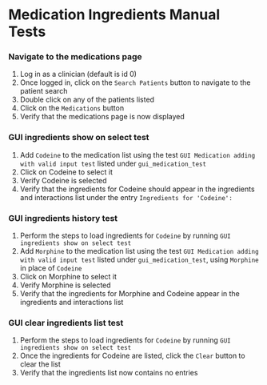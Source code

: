 # Medication Ingredients Manual Tests

### Navigate to the medications page

1. Log in as a clinician (default is id 0)
2. Once logged in, click on the `Search Patients` button to navigate to the patient search
3. Double click on any of the patients listed
4. Click on the `Medications` button
5. Verify that the medications page is now displayed

### GUI ingredients show on select test

1. Add `Codeine` to the medication list using the test `GUI Medication adding with valid input test` listed under `gui_medication_test`
2. Click on Codeine to select it
3. Verify Codeine is selected
4. Verify that the ingredients for Codeine should appear in the ingredients and interactions list under the entry `Ingredients for 'Codeine': `

### GUI ingredients history test

1. Perform the steps to load ingredients for `Codeine` by running `GUI ingredients show on select test`
2. Add `Morphine` to the medication list using the test `GUI Medication adding with valid input test` listed under `gui_medication_test`, using `Morphine` in place of `Codeine`
3. Click on Morphine to select it
4. Verify Morphine is selected
5. Verify that the ingredients for Morphine and Codeine appear in the ingredients and interactions list

### GUI clear ingredients list test

1. Perform the steps to load ingredients for `Codeine` by running `GUI ingredients show on select test`
2. Once the ingredients for Codeine are listed, click the `Clear` button to clear the list
3. Verify that the ingredients list now contains no entries